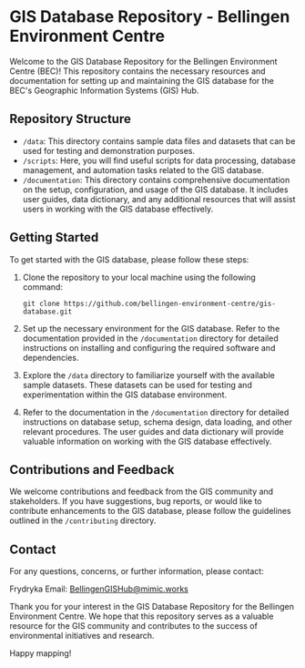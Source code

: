 # GIS Database Repository - Bellingen Environment Centre

Welcome to the GIS Database Repository for the Bellingen Environment Centre (BEC)! This repository contains the necessary resources and documentation for setting up and maintaining the GIS database for the BEC's Geographic Information Systems (GIS) Hub.

## Repository Structure

- `/data`: This directory contains sample data files and datasets that can be used for testing and demonstration purposes.
- `/scripts`: Here, you will find useful scripts for data processing, database management, and automation tasks related to the GIS database.
- `/documentation`: This directory contains comprehensive documentation on the setup, configuration, and usage of the GIS database. It includes user guides, data dictionary, and any additional resources that will assist users in working with the GIS database effectively.

## Getting Started

To get started with the GIS database, please follow these steps:

1. Clone the repository to your local machine using the following command:
   ```
   git clone https://github.com/bellingen-environment-centre/gis-database.git
   ```

2. Set up the necessary environment for the GIS database. Refer to the documentation provided in the `/documentation` directory for detailed instructions on installing and configuring the required software and dependencies.

3. Explore the `/data` directory to familiarize yourself with the available sample datasets. These datasets can be used for testing and experimentation within the GIS database environment.

4. Refer to the documentation in the `/documentation` directory for detailed instructions on database setup, schema design, data loading, and other relevant procedures. The user guides and data dictionary will provide valuable information on working with the GIS database effectively.

## Contributions and Feedback

We welcome contributions and feedback from the GIS community and stakeholders. If you have suggestions, bug reports, or would like to contribute enhancements to the GIS database, please follow the guidelines outlined in the `/contributing` directory.

## Contact

For any questions, concerns, or further information, please contact:

Frydryka
Email: BellingenGISHub@mimic.works

Thank you for your interest in the GIS Database Repository for the Bellingen Environment Centre. We hope that this repository serves as a valuable resource for the GIS community and contributes to the success of environmental initiatives and research.

Happy mapping!